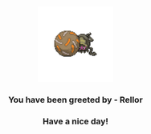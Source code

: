 <p align="center">
            <img src="https://raw.githubusercontent.com/PokeAPI/sprites/master/sprites/pokemon/953.png" width="150" height="150">
          </p>
          <h3 align="center">You have been greeted by - <b>Rellor</b></h3>
          <h3 align="center">Have a nice day!</h3>
        